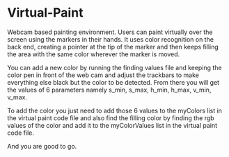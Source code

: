 # Virtual-Paint
Webcam based painting environment. Users can paint virtually over the screen using the markers in their hands. It uses color recognition on the back end, creating a pointer at the tip of the marker and then keeps filling the area with the same color wherever the marker is moved.

You can add a new color by running the finding values file and keeping the color pen in front of the web cam and adjust the trackbars to make everything else black but the color to be detected. From there you will get the values of 6 parameters namely s_min, s_max, h_min, h_max, v_min, v_max.

To add the color you just need to add those 6 values to the myColors list in the virtual paint code file and also find the filling color by finding the rgb values of the color and add it to the myColorValues list in the virtual paint code file.

And you are good to go.
